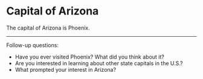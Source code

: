 # Capital of Arizona

The capital of Arizona is Phoenix.

---

Follow-up questions:
- Have you ever visited Phoenix? What did you think about it?
- Are you interested in learning about other state capitals in the U.S.?
- What prompted your interest in Arizona?

